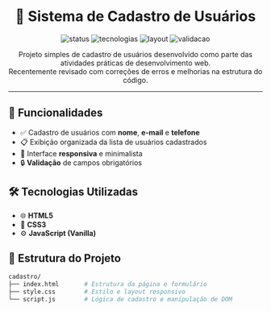 <h1 align="center">📝 Sistema de Cadastro de Usuários</h1>

<p align="center">
  <img src="https://img.shields.io/badge/Status-Atualizado-brightgreen" alt="status">
  <img src="https://img.shields.io/badge/Frontend-HTML%2FCSS%2FJS-blue" alt="tecnologias">
  <img src="https://img.shields.io/badge/Layout-Responsivo-lightgrey" alt="layout">
  <img src="https://img.shields.io/badge/Validação-Formulário-important" alt="validacao">
</p>

<p align="center">
  Projeto simples de cadastro de usuários desenvolvido como parte das atividades práticas de desenvolvimento web.
  <br>
  Recentemente revisado com correções de erros e melhorias na estrutura do código.
</p>

---

## 🚀 Funcionalidades

- ✅ Cadastro de usuários com **nome**, **e-mail** e **telefone**
- 📋 Exibição organizada da lista de usuários cadastrados
- 📱 Interface **responsiva** e minimalista
- 🔒 **Validação** de campos obrigatórios

## 🛠 Tecnologias Utilizadas

- 🌐 **HTML5**
- 🎨 **CSS3**
- ⚙️ **JavaScript (Vanilla)**

## 📁 Estrutura do Projeto

```bash
cadastro/
├── index.html       # Estrutura da página e formulário
├── style.css        # Estilo e layout responsivo
└── script.js        # Lógica de cadastro e manipulação de DOM

